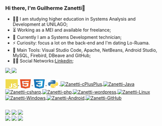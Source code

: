 ### Hi there, I'm Guilherme Zanetti👋

- 👨‍💻 I am studying higher education in Systems Analysis and Development at UNILAGO;
- ⏳ Working as a MEI and available for freelance;
- 🌱 Currently I am a Systems Development technician;
- ⚡ Curiosity: focus a lot on the back-end and I'm dating Lo-Ruama. 
- 🎒 Main Tools: Visual Studio Code, Apache, NetBeans, Android Studio, MySQL, Firebird, DBeave and GitHub;
- 🙋‍♂️ Social Networks:[Linkedin](https://www.linkedin.com/in/guilherme-talhari-zanetti-206701202/);

<!--Parte dos quadros-->
<div>
  <a href="https://github.com/Zanetti-Programmer">
  <img height="180em" src="https://github-readme-stats.vercel.app/api?username=Zanetti-Programmer&show_icons=true&theme=transparent"/>
      <img height="180em" src="https://github-readme-stats.vercel.app/api/top-langs/?username=Zanetti-Programmer&layout=compact&theme=transparent"/>
</div>
  
  <!--Parte dos incones-->
<div style="display: inline_block"><br>
  <img align="center" alt="Zanetti-Js" height="30" width="40" src="https://raw.githubusercontent.com/devicons/devicon/master/icons/javascript/javascript-plain.svg">
  <img align="center" alt="Zanetti-HTML" height="30" width="40" src="https://raw.githubusercontent.com/devicons/devicon/master/icons/html5/html5-original.svg">
  <img align="center" alt="Zanetti-CSS" height="30" width="40" src="https://raw.githubusercontent.com/devicons/devicon/master/icons/css3/css3-original.svg">
  <img align="center" alt="Zanetti-Python" height="30" width="40" src="https://raw.githubusercontent.com/devicons/devicon/master/icons/python/python-original.svg">
  <img align="center" alt="Zanetti-cPlusPlus" height="30" width="40" src="https://icongr.am/devicon/cplusplus-original.svg?size=128&color=currentColor">
  <img align="center" alt="Zanetti-Java" height="30" width="40" src="https://icongr.am/devicon/java-original.svg?size=128&color=currentColor">
  <img align="center" alt="Zanetti-csharp" height="30" width="40" src="https://icongr.am/devicon/csharp-original.svg?size=128&color=currentColor">
  <img align="center" alt="Zanetti-php" height="30" width="40" src="https://icongr.am/devicon/php-original.svg?size=125&color=currentColor">
  <img align="center" alt="Zanetti-wordpress" height="30" width="40" src="https://icongr.am/devicon/wordpress-original.svg?size=125&color=currentColor">
  <img align="center" alt="Zanetti-Linux" height="30" width="40" src="https://icongr.am/devicon/linux-plain.svg?size=128&color=ffffff">
  <img align="center" alt="Zanetti-Windows" height="30" width="40" src="https://icongr.am/devicon/windows8-original.svg?size=128&color=currentColor">
  <img align="center" alt="Zanetti-Android" height="30" width="40" src="https://icongr.am/devicon/android-original.svg?size=128&color=currentColor">
  <img align="center" alt="Zanetti-GitHub" height="30" width="40" src="https://icongr.am/octicons/mark-github.svg?size=128&color=ffffff">
</div>

              
  
  ##
  
  <!--Parte dos incones com links-->
<div> 
  <a href = "mailto:guilhermetalharizanetti@gmail.com"><img src="https://img.shields.io/badge/Gmail-D14836?style=for-the-badge&logo=gmail&logoColor=white" target="_blank"></a>
  <a href="https://www.linkedin.com/in/guilherme-talhari-zanetti-206701202/" target="_blank"><img src="https://img.shields.io/badge/-LinkedIn-%230077B5?style=for-the-badge&logo=linkedin&logoColor=white" target="_blank"></a> 
  <a href="https://github.com/Zanetti-Programmer" target="_blank"><img src="https://img.shields.io/badge/GitHub-100000?style=for-the-badge&logo=github&logoColor=white" target="_blank"></a> 
</div>
  <a href="https://steamcommunity.com/id/Zanetti-Programmer" target="_blank"><img src="https://img.shields.io/badge/Steam-000000?style=for-the-badge&logo=steam&logoColor=white" target="_blank"></a> 
  <a href="https://steamcommunity.com/id/Zanetti-Programmer" target="_blank"><img src="https://img.shields.io/badge/Counter_Strike-000000?style=for-the-badge&logo=counter-strike&logoColor=white" target="_blank"></a> 
  <a href="https://open.spotify.com/user/zzanettezz" target="_blank"><img src="https://img.shields.io/badge/Spotify-1ED760?&style=for-the-badge&logo=spotify&logoColor=white" target="_blank"></a> 
</div>
